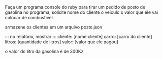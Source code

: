 Faça um programa console do ruby
para tirar um pedido de posto de gasolina
no programa, solicite
nome do cliente
o veiculo
o valor que ele vai colocar de combustível

armazene os clientes em um arquivo posto.json

::: no relatório, mostrar :::
cliente: [nome cliente]
carro: [carro do cliente]
litros: [quantidade de litros]
valor: [valor que ele pagou] 

o valor do litro da gasolina é de  300Kz

